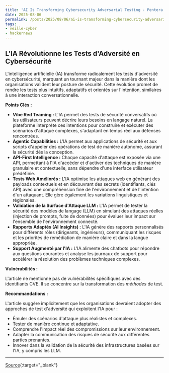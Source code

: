 ```yaml
---
title: 'AI Is Transforming Cybersecurity Adversarial Testing - Pentera Founder’s Vision'
date: 2025-08-06
permalink: /posts/2025/08/06/ai-is-transforming-cybersecurity-adversarial-testing-pentera-founders-vision/
tags:
- veille-cyber
- hackernews
---
```

## L'IA Révolutionne les Tests d'Adversité en Cybersécurité

L'intelligence artificielle (IA) transforme radicalement les tests d'adversité en cybersécurité, marquant un tournant majeur dans la manière dont les organisations valident leur posture de sécurité. Cette évolution promet de rendre les tests plus intuitifs, adaptatifs et orientés sur l'intention, similaires à une interaction conversationnelle.

**Points Clés :**

*   **Vibe Red Teaming :** L'IA permet des tests de sécurité conversatifs où les utilisateurs peuvent décrire leurs besoins en langage naturel. La plateforme interprète ces intentions pour construire et exécuter des scénarios d'attaque complexes, s'adaptant en temps réel aux défenses rencontrées.
*   **Agentic Capabilities :** L'IA permet aux applications de sécurité et aux scripts d'appeler des opérations de test de manière autonome, assurant la sécurité dès la conception.
*   **API-First Intelligence :** Chaque capacité d'attaque est exposée via une API, permettant à l'IA d'accéder et d'activer des techniques de manière granulaire et contextuelle, sans dépendre d'une interface utilisateur prédéfinie.
*   **Tests Web Améliorés :** L'IA optimise les attaques web en générant des payloads contextuels et en découvrant des secrets (identifiants, clés API) avec une compréhension fine de l'environnement et de l'intention d'un attaquant. Elle gère également les variations linguistiques et régionales.
*   **Validation de la Surface d'Attaque LLM :** L'IA permet de tester la sécurité des modèles de langage (LLM) en simulant des attaques réelles (injection de prompts, fuite de données) pour évaluer leur impact sur l'ensemble de l'environnement connecté.
*   **Rapports Adaptés (AI Insights) :** L'IA génère des rapports personnalisés pour différents rôles (dirigeants, ingénieurs), communiquant les risques et les priorités de remédiation de manière claire et dans la langue appropriée.
*   **Support Augmenté par l'IA :** L'IA alimente des chatbots pour répondre aux questions courantes et analyse les journaux de support pour accélérer la résolution des problèmes techniques complexes.

**Vulnérabilités :**

L'article ne mentionne pas de vulnérabilités spécifiques avec des identifiants CVE. Il se concentre sur la transformation des *méthodes* de test.

**Recommandations :**

L'article suggère implicitement que les organisations devraient adopter des approches de test d'adversité qui exploitent l'IA pour :

*   Émuler des scénarios d'attaque plus réalistes et complexes.
*   Tester de manière continue et adaptative.
*   Comprendre l'impact réel des compromissions sur leur environnement.
*   Adapter la communication des risques de sécurité aux différentes parties prenantes.
*   Innover dans la validation de la sécurité des infrastructures basées sur l'IA, y compris les LLM.

---
[Source](https://thehackernews.com/2025/08/ai-is-transforming-cybersecurity.html){:target="_blank"}
